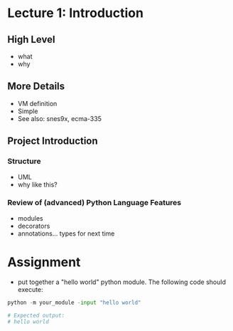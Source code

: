 # Lecture 1: Introduction

## High Level

* what
* why

## More Details

* VM definition
* Simple
* See also: snes9x, ecma-335

## Project Introduction

### Structure

* UML
* why like this?

### Review of (advanced) Python Language Features

* modules
* decorators
* annotations... types for next time

# Assignment
* put together a "hello world" python module.  The following code should execute:

```python
python -m your_module -input "hello world"

# Expected output:
# hello world
```